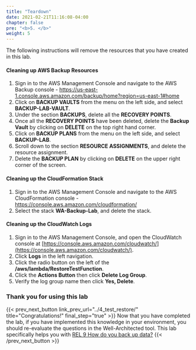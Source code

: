 ```yaml
---
title: "Teardown"
date: 2021-02-21T11:16:08-04:00
chapter: false
pre: "<b>5. </b>"
weight: 5
---
```


The following instructions will remove the resources that you have created in this lab.

#### Cleaning up AWS Backup Resources

1.  Sign in to the AWS Management Console and navigate to the AWS Backup console - <https://us-east-1.console.aws.amazon.com/backup/home?region=us-east-1#home>
1.  Click on **BACKUP VAULTS** from the menu on the left side, and select **BACKUP-LAB-VAULT**.
1.  Under the section **BACKUPS**, delete all the **RECOVERY POINTS**.
1.  Once all the **RECOVERY POINTS** have been deleted, delete the **Backup Vault** by clicking on **DELETE** on the top right hand corner.
1.  Click on **BACKUP PLANS** from the menu on the left side, and select **BACKUP-LAB**.
1.  Scroll down to the section **RESOURCE ASSIGNMENTS**, and delete the resource assignment.
1.  Delete the **BACKUP PLAN** by clicking on **DELETE** on the upper right corner of the screen.

#### Cleaning up the CloudFormation Stack

1.  Sign in to the AWS Management Console and navigate to the AWS CloudFormation console - <https://console.aws.amazon.com/cloudformation/>
1.  Select the stack **WA-Backup-Lab**, and delete the stack.

#### Cleaning up the CloudWatch Logs

1. Sign in to the AWS Management Console, and open the CloudWatch console at [https://console.aws.amazon.com/cloudwatch/](https://console.aws.amazon.com/cloudwatch/).
1. Click **Logs** in the left navigation.
1. Click the radio button on the left of the **/aws/lambda/RestoreTestFunction**.
1. Click the **Actions Button** then click **Delete Log Group**.
1. Verify the log group name then click **Yes, Delete**.

### Thank you for using this lab

{{< prev_next_button link_prev_url="../4_test_restore/" title="Congratulations!" final_step="true" >}}
Now that you have completed the lab, if you have implemented this knowledge in your environment, you should re-evaluate the questions in the Well-Architected tool. This lab specifically helps you with [REL 9  How do you back up data?](https://docs.aws.amazon.com/wellarchitected/latest/framework/a-failure-management.html)
{{< /prev_next_button >}}
